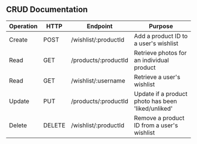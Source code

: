 ## CRUD Documentation

Operation | HTTP | Endpoint | Purpose
--- | --- | --- | ---
Create | POST | /wishlist/:productId | Add a product ID to a user's wishlist
Read | GET | /products/:productId | Retrieve photos for an individual product
Read | GET | /wishlist/:username | Retrieve a user's wishlist
Update | PUT | /products/:productId | Update if a product photo has been 'liked/unliked'
Delete | DELETE | /wishlist/:productId | Remove a product ID from a user's wishlist